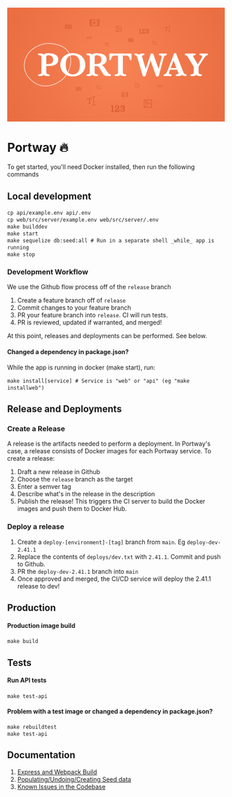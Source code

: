 ![Portway Image](docs/portway-github.png)

# Portway 🔥

To get started, you'll need Docker installed, then run the following commands

## Local development
```
cp api/example.env api/.env
cp web/src/server/example.env web/src/server/.env
make builddev
make start
make sequelize db:seed:all # Run in a separate shell _while_ app is running
make stop
```

### Development Workflow

We use the Github flow process off of the `release` branch

1. Create a feature branch off of `release`
1. Commit changes to your feature branch
1. PR your feature branch into `release`. CI will run tests.
1. PR is reviewed, updated if warranted, and merged!

At this point, releases and deployments can be performed. See below.

#### Changed a dependency in package.json?
While the app is running in docker (make start), run:
```
make install[service] # Service is "web" or "api" (eg "make installweb")
```

## Release and Deployments

### Create a Release

A release is the artifacts needed to perform a deployment. In Portway's case, a release consists of Docker images for each Portway service. To create a release:
1. Draft a new release in Github
1. Choose the `release` branch as the target
1. Enter a semver tag
1. Describe what's in the release in the description
1. Publish the release! This triggers the CI server to build the Docker images and push them to Docker Hub.

### Deploy a release

1. Create a `deploy-[environment]-[tag]` branch from `main`. Eg `deploy-dev-2.41.1`
1. Replace the contents of `deploys/dev.txt` with `2.41.1`. Commit and push to Github.
1. PR the `deploy-dev-2.41.1` branch into `main`
1. Once approved and merged, the CI/CD service will deploy the 2.41.1 release to dev!

## Production
#### Production image build
`make build`

## Tests
#### Run API tests
`make test-api`

#### Problem with a test image or changed a dependency in package.json?
```
make rebuildtest
make test-api
```

## Documentation

1. [Express and Webpack Build](docs/Web.md)
2. [Populating/Undoing/Creating Seed data](docs/data.md)
3. [Known Issues in the Codebase](docs/Known-Issues.md)
